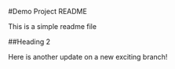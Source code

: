 #Demo Project README

This is a simple readme file

##Heading 2

Here is another update on a new exciting branch!